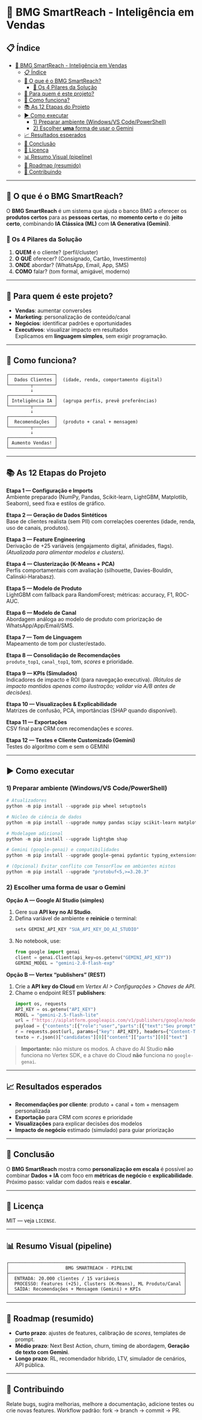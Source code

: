 # 🎯 BMG SmartReach - Inteligência em Vendas
## 📋 Índice
- [🎯 BMG SmartReach - Inteligência em Vendas](#-bmg-smartreach---inteligência-em-vendas)
  - [📋 Índice](#-índice)
  - [🤔 O que é o BMG SmartReach?](#-o-que-é-o-bmg-smartreach)
    - [🎯 Os 4 Pilares da Solução](#-os-4-pilares-da-solução)
  - [👥 Para quem é este projeto?](#-para-quem-é-este-projeto)
  - [🔄 Como funciona?](#-como-funciona)
  - [📚 As 12 Etapas do Projeto](#-as-12-etapas-do-projeto)
  - [▶️ Como executar](#️-como-executar)
    - [1) Preparar ambiente (Windows/VS Code/PowerShell)](#1-preparar-ambiente-windowsvs-codepowershell)
    - [2) Escolher **uma** forma de usar o Gemini](#2-escolher-uma-forma-de-usar-o-gemini)
  - [📈 Resultados esperados](#-resultados-esperados)
  - [🎯 Conclusão](#-conclusão)
  - [📄 Licença](#-licença)
  - [📊 Resumo Visual (pipeline)](#-resumo-visual-pipeline)
  - [🔭 Roadmap (resumido)](#-roadmap-resumido)
  - [🤝 Contribuindo](#-contribuindo)

---

## 🤔 O que é o BMG SmartReach?
O **BMG SmartReach** é um sistema que ajuda o banco BMG a oferecer os **produtos certos** para as **pessoas certas**, no **momento certo** e do **jeito certo**, combinando **IA Clássica (ML)** com **IA Generativa (Gemini)**.

### 🎯 Os 4 Pilares da Solução
1. **QUEM** é o cliente? (perfil/cluster)  
2. **O QUÊ** oferecer? (Consignado, Cartão, Investimento)  
3. **ONDE** abordar? (WhatsApp, Email, App, SMS)  
4. **COMO** falar? (tom formal, amigável, moderno)

---

## 👥 Para quem é este projeto?
- **Vendas**: aumentar conversões  
- **Marketing**: personalização de conteúdo/canal  
- **Negócios**: identificar padrões e oportunidades  
- **Executivos**: visualizar impacto em resultados  
Explicamos em **linguagem simples**, sem exigir programação.

---

## 🔄 Como funciona?
```
┌─────────────────┐
│  Dados Clientes │  (idade, renda, comportamento digital)
└────────┬────────┘
         ↓
┌─────────────────┐
│ Inteligência IA │  (agrupa perfis, prevê preferências)
└────────┬────────┘
         ↓
┌─────────────────┐
│  Recomendações  │  (produto + canal + mensagem)
└────────┬────────┘
         ↓
┌─────────────────┐
│ Aumento Vendas! │
└─────────────────┘
```

---

## 📚 As 12 Etapas do Projeto
**Etapa 1 — Configuração e Imports**  
Ambiente preparado (NumPy, Pandas, Scikit-learn, LightGBM, Matplotlib, Seaborn), seed fixa e estilos de gráfico.

**Etapa 2 — Geração de Dados Sintéticos**  
Base de clientes realista (sem PII) com correlações coerentes (idade, renda, uso de canais, produtos).

**Etapa 3 — Feature Engineering**  
Derivação de +25 variáveis (engajamento digital, afinidades, flags). *(Atualizada para alimentar modelos e clusters).*

**Etapa 4 — Clusterização (K-Means + PCA)**  
Perfis comportamentais com avaliação (silhouette, Davies-Bouldin, Calinski-Harabasz).

**Etapa 5 — Modelo de Produto**  
LightGBM com fallback para RandomForest; métricas: accuracy, F1, ROC-AUC.

**Etapa 6 — Modelo de Canal**  
Abordagem análoga ao modelo de produto com priorização de WhatsApp/App/Email/SMS.

**Etapa 7 — Tom de Linguagem**  
Mapeamento de tom por cluster/estado.

**Etapa 8 — Consolidação de Recomendações**  
`produto_top1`, `canal_top1`, tom, *scores* e prioridade.

**Etapa 9 — KPIs (Simulados)**  
Indicadores de impacto e ROI (para navegação executiva). *(Rótulos de impacto mantidos apenas como ilustração; validar via A/B antes de decisões).*

**Etapa 10 — Visualizações & Explicabilidade**  
Matrizes de confusão, PCA, importâncias (SHAP quando disponível).

**Etapa 11 — Exportações**  
CSV final para CRM com recomendações e *scores*.

**Etapa 12 — Testes e Cliente Customizado (Gemini)**  
Testes do algorítmo com e sem o GEMINI

---

## ▶️ Como executar

### 1) Preparar ambiente (Windows/VS Code/PowerShell)
```powershell
# Atualizadores
python -m pip install --upgrade pip wheel setuptools

# Núcleo de ciência de dados
python -m pip install --upgrade numpy pandas scipy scikit-learn matplotlib seaborn

# Modelagem adicional
python -m pip install --upgrade lightgbm shap

# Gemini (google-genai) e compatibilidades
python -m pip install --upgrade google-genai pydantic typing_extensions==4.15.0

# (Opcional) Evitar conflito com TensorFlow em ambientes mistos
python -m pip install --upgrade "protobuf<5,>=3.20.3"
```

### 2) Escolher **uma** forma de usar o Gemini

**Opção A — Google AI Studio (simples)**  
1. Gere sua **API key no AI Studio**.  
2. Defina variável de ambiente e **reinicie** o terminal:
   ```powershell
   setx GEMINI_API_KEY "SUA_API_KEY_DO_AI_STUDIO"
   ```
3. No notebook, use:
   ```python
   from google import genai
   client = genai.Client(api_key=os.getenv("GEMINI_API_KEY"))
   GEMINI_MODEL = "gemini-2.0-flash-exp"
   ```

**Opção B — Vertex “publishers” (REST)**  
1. Crie a **API key do Cloud** em *Vertex AI > Configurações > Chaves de API*.  
2. Chame o endpoint REST **publishers**:
   ```python
   import os, requests
   API_KEY = os.getenv("API_KEY")
   MODEL = "gemini-2.5-flash-lite"
   url = f"https://aiplatform.googleapis.com/v1/publishers/google/models/{MODEL}:generateContent"
   payload = {"contents":[{"role":"user","parts":[{"text":"Seu prompt"}]}]}
   r = requests.post(url, params={"key": API_KEY}, headers={"Content-Type":"application/json"}, json=payload)
   texto = r.json()["candidates"][0]["content"]["parts"][0]["text"]
   ```

> **Importante:** não misture os modos. A chave do AI Studio **não** funciona no Vertex SDK, e a chave do Cloud **não** funciona no `google-genai`.

---

## 📈 Resultados esperados
- **Recomendações por cliente**: produto + canal + tom + mensagem personalizada  
- **Exportação** para CRM com *scores* e prioridade  
- **Visualizações** para explicar decisões dos modelos  
- **Impacto de negócio** estimado (simulado) para guiar priorização

---

## 🎯 Conclusão
O **BMG SmartReach** mostra como **personalização em escala** é possível ao combinar **Dados + IA** com foco em **métricas de negócio** e **explicabilidade**. Próximo passo: validar com dados reais e **escalar**.

---

## 📄 Licença
MIT — veja `LICENSE`.

---

## 📊 Resumo Visual (pipeline)
```
┌─────────────────────────────────────────────────────────────────┐
│                     BMG SMARTREACH - PIPELINE                   │
├─────────────────────────────────────────────────────────────────┤
│  ENTRADA: 20.000 clientes / 15 variáveis                        │
│  PROCESSO: Features (+25), Clusters (K-Means), ML Produto/Canal │
│  SAÍDA: Recomendações + Mensagem (Gemini) + KPIs                │
└─────────────────────────────────────────────────────────────────┘
```

---

## 🔭 Roadmap (resumido)
- **Curto prazo**: ajustes de features, calibração de *scores*, templates de prompt.  
- **Médio prazo**: Next Best Action, churn, timing de abordagem, **Geração de texto com Gemini**.  
- **Longo prazo**: RL, recomendador híbrido, LTV, simulador de cenários, API pública.

---

## 🤝 Contribuindo
Relate bugs, sugira melhorias, melhore a documentação, adicione testes ou crie novas features. Workflow padrão: fork → branch → commit → PR.
